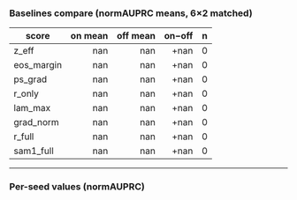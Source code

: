 ### Baselines compare (normAUPRC means, 6×2 matched)

| score | on mean | off mean | on−off | n |
|---|---:|---:|---:|---:|
| z_eff | nan | nan | +nan | 0 |
| eos_margin | nan | nan | +nan | 0 |
| ps_grad | nan | nan | +nan | 0 |
| r_only | nan | nan | +nan | 0 |
| lam_max | nan | nan | +nan | 0 |
| grad_norm | nan | nan | +nan | 0 |
| r_full | nan | nan | +nan | 0 |
| sam1_full | nan | nan | +nan | 0 |

---

### Per-seed values (normAUPRC)

